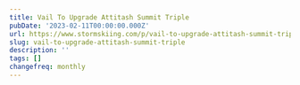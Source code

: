 ```yaml
---
title: Vail To Upgrade Attitash Summit Triple
pubDate: '2023-02-11T00:00:00.000Z'
url: https://www.stormskiing.com/p/vail-to-upgrade-attitash-summit-triple
slug: vail-to-upgrade-attitash-summit-triple
description: ''
tags: []
changefreq: monthly
---
```


<!-- Add post content below -->
